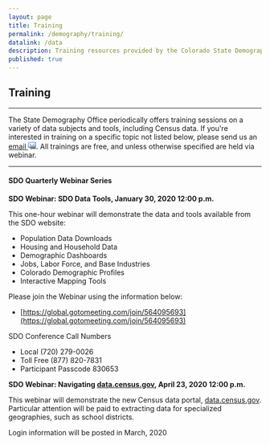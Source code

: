 ```yaml
---
layout: page
title: Training
permalink: /demography/training/
datalink: /data
description: Training resources provided by the Colorado State Demography Office.
published: true
---
```


## Training

- - -

The State Demography Office periodically offers training sessions on a variety of data subjects and tools, including Census data. If you\'re interested in training on a specific topic not listed below, please send us an [email ![email](/images/email_link.png 'send email')](mailto:cindy.degroen@state.co.us). All trainings are free, and unless otherwise specified are held via webinar.

- - -

#### SDO Quarterly Webinar Series

**SDO Webinar: SDO Data Tools, January 30, 2020 12:00 p.m.**

This one-hour webinar will demonstrate the data and tools available from the SDO website:

-	Population Data Downloads
-	Housing and Household Data
-	Demographic Dashboards
-	Jobs, Labor Force, and Base Industries
-	Colorado Demographic Profiles
-	Interactive Mapping Tools

Please join the Webinar using the information below:

- [https://global.gotomeeting.com/join/564095693](https://global.gotomeeting.com/join/564095693)

SDO Conference Call Numbers

- Local	  (720) 279-0026
- Toll Free	  (877) 820-7831
- Participant Passcode 830653

**SDO Webinar: Navigating [data.census.gov](https://data.census.gov/cedsci/), April 23, 2020 12:00 p.m.**

This webinar will demonstrate the new Census data portal, [data.census.gov](https://data.census.gov/cedsci/).  Particular attention will be paid to extracting data for specialized geographies, such as school districts.

Login information will be posted in March, 2020


